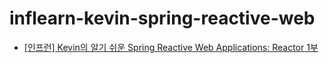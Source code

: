 # inflearn-kevin-spring-reactive-web

- [[인프런] Kevin의 알기 쉬운 Spring Reactive Web Applications: Reactor 1부](https://www.inflearn.com/course/spring-reactive-web-application-reactor1%EB%B6%80)

